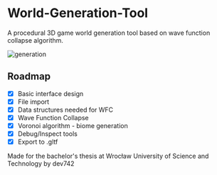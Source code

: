 # World-Generation-Tool
A procedural 3D game world generation tool based on wave function collapse algorithm. 

![generation](https://github.com/DEV742/World-Generation-Tool/assets/32599868/c99c30c2-7b94-4292-97b7-99c727b1dd51)


## Roadmap
- [X] Basic interface design
- [X] File import
- [X] Data structures needed for WFC
- [X] Wave Function Collapse
- [X] Voronoi algorithm - biome generation
- [X] Debug/Inspect tools
- [X] Export to .gltf

Made for the bachelor's thesis at Wrocław University of Science and Technology by dev742

